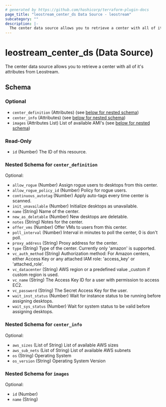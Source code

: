 ```yaml
---
# generated by https://github.com/hashicorp/terraform-plugin-docs
page_title: "leostream_center_ds Data Source - leostream"
subcategory: ""
description: |-
  The center data source allows you to retrieve a center with all of it's attributes from Leostream.
---
```


# leostream_center_ds (Data Source)

The center data source allows you to retrieve a center with all of it's attributes from Leostream.



<!-- schema generated by tfplugindocs -->
## Schema

### Optional

- `center_definition` (Attributes) (see [below for nested schema](#nestedatt--center_definition))
- `center_info` (Attributes) (see [below for nested schema](#nestedatt--center_info))
- `images` (Attributes List) List of available AMI's (see [below for nested schema](#nestedatt--images))

### Read-Only

- `id` (Number) The ID of this resource.

<a id="nestedatt--center_definition"></a>
### Nested Schema for `center_definition`

Optional:

- `allow_rogue` (Number) Assign rogue users to desktops from this center.
- `allow_rogue_policy_id` (Number) Policy for rogue users.
- `continuous_autotag` (Number) Apply auto-tags every time center is scanned.
- `init_unavailable` (Number) Initialize desktops as unavailable.
- `name` (String) Name of the center.
- `new_as_deletable` (Number) New desktops are deletable.
- `notes` (String) Notes for the center.
- `offer_vms` (Number) Offer VMs to users from this center.
- `poll_interval` (Number) Interval in minutes to poll the center, 0 is don't poll.
- `proxy_address` (String) Proxy address for the center.
- `type` (String) Type of the center. Currently only 'amazon' is supported.
- `vc_auth_method` (String) Authorization method: For Amazon centers, either Access Key or any attached IAM role: 'access_key' or 'attached_role'.
- `vc_datacenter` (String) AWS region or a predefined value _custom if custom region is used.
- `vc_name` (String) The Access Key ID for a user with permission to access EC2.
- `vc_password` (String) The Secret Access Key for the user.
- `wait_inst_status` (Number) Wait for instance status to be running before assigning desktops.
- `wait_sys_status` (Number) Wait for system status to be valid before assigning desktops.


<a id="nestedatt--center_info"></a>
### Nested Schema for `center_info`

Optional:

- `aws_sizes` (List of String) List of available AWS sizes
- `aws_sub_nets` (List of String) List of available AWS subnets
- `os` (String) Operating System
- `os_version` (String) Operating System Version


<a id="nestedatt--images"></a>
### Nested Schema for `images`

Optional:

- `id` (Number)
- `name` (String)
